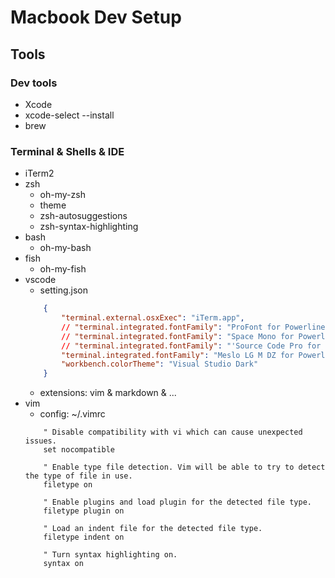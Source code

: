 # Macbook Dev Setup

## Tools

### Dev tools
- Xcode
- xcode-select --install
- brew

### Terminal & Shells & IDE
- iTerm2
- zsh
    - oh-my-zsh
    - theme
    - zsh-autosuggestions
    - zsh-syntax-highlighting
- bash
    - oh-my-bash
- fish
    - oh-my-fish
- vscode
    - setting.json
    ```json
        {
            "terminal.external.osxExec": "iTerm.app",
            // "terminal.integrated.fontFamily": "ProFont for Powerline",
            // "terminal.integrated.fontFamily": "Space Mono for Powerline",
            // "terminal.integrated.fontFamily": "'Source Code Pro for Powerline', 'Hack Nerd Font'", 
            "terminal.integrated.fontFamily": "Meslo LG M DZ for Powerline",
            "workbench.colorTheme": "Visual Studio Dark"
        }
    ```
    - extensions: vim & markdown & ...
- vim
    - config:  ~/.vimrc
    ```vim
        " Disable compatibility with vi which can cause unexpected issues.
        set nocompatible

        " Enable type file detection. Vim will be able to try to detect the type of file in use.
        filetype on

        " Enable plugins and load plugin for the detected file type.
        filetype plugin on

        " Load an indent file for the detected file type.
        filetype indent on

        " Turn syntax highlighting on.
        syntax on
    ```